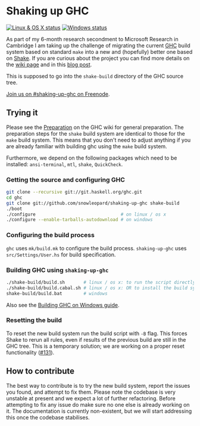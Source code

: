 Shaking up GHC
==============

[![Linux & OS X status](https://img.shields.io/travis/snowleopard/shaking-up-ghc.svg?label=Linux%20%26%20OS%20X)](https://travis-ci.org/snowleopard/shaking-up-ghc) [![Windows status](https://img.shields.io/appveyor/ci/snowleopard/shaking-up-ghc.svg?label=Windows)](https://ci.appveyor.com/project/snowleopard/shaking-up-ghc)


As part of my 6-month research secondment to Microsoft Research in Cambridge
I am taking up the challenge of migrating the current [GHC][ghc] build system
based on standard `make` into a new and (hopefully) better one based on
[Shake][shake]. If you are curious about the project you can find more details
on the [wiki page][ghc-shake-wiki] and in this [blog post][shake-blog-post].

This is supposed to go into the `shake-build` directory of the GHC source tree.

[Join us on #shaking-up-ghc on Freenode](irc://chat.freenode.net/#shaking-up-ghc).

Trying it
---------

Please see the [Preparation][ghc-preparation] on the GHC wiki
for general preparation. The preparation steps for the `shake` build system are
identical to those for the `make` build system. This means that you don't need
to adjust anything if you are already familiar with building ghc using the `make`
build system.

Furthermore, we depend on the following packages which need to be installed:
`ansi-terminal`, `mtl`, `shake`, `QuickCheck`.

### Getting the source and configuring GHC

```bash
git clone --recursive git://git.haskell.org/ghc.git
cd ghc
git clone git://github.com/snowleopard/shaking-up-ghc shake-build
./boot
./configure                                # on linux / os x
./configure --enable-tarballs-autodownload # on windows
```

### Configuring the build process

`ghc` uses `mk/build.mk` to configure the build process. `shaking-up-ghc`
uses `src/Settings/User.hs` for build specification.

### Building GHC using `shaking-up-ghc`

```bash
./shake-build/build.sh       # linux / os x: to run the script directly.
./shake-build/build.cabal.sh # linux / os x: OR to install the build system in a Cabal sandbox and then run it.
shake-build/build.bat        # windows
```

Also see the [Building GHC on Windows guide][ghc-windows-building-guide].

### Resetting the build

To reset the new build system run the build script with `-B` flag. This forces Shake to rerun all rules, even if results of the previous build are still in the GHC tree. This is a temporary solution; we are working on a proper reset functionality ([#131](https://github.com/snowleopard/shaking-up-ghc/issues/131)).


How to contribute
-----------------

The best way to contribute is to try the new build system, report the issues
you found, and attempt to fix them. Please note the codebase is very unstable
at present and we expect a lot of further refactoring. Before attempting to
fix any issue do make sure no one else is already working on it. The
documentation is currently non-existent, but we will start addressing this
once the codebase stabilises.


[ghc-shake-wiki]: https://ghc.haskell.org/trac/ghc/wiki/Building/Shake
[ghc-preparation]: https://ghc.haskell.org/trac/ghc/wiki/Building/Preparation
[ghc-windows-building-guide]: https://ghc.haskell.org/trac/ghc/wiki/Building/Preparation/Windows
[ghc]: https://en.wikipedia.org/wiki/Glasgow_Haskell_Compiler
[shake-blog-post]: https://blogs.ncl.ac.uk/andreymokhov/shaking-up-ghc
[shake]: https://github.com/ndmitchell/shake/blob/master/README.md

